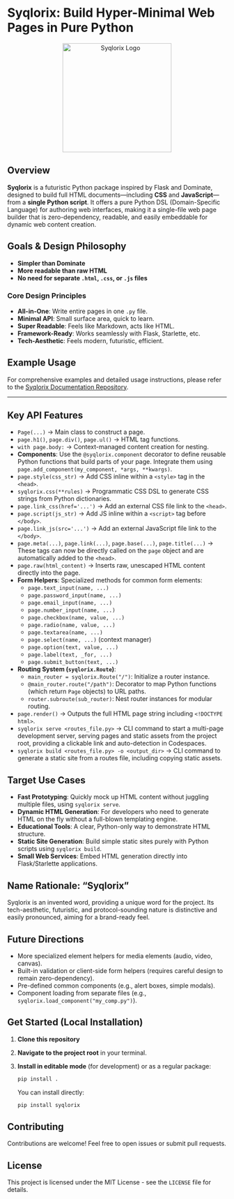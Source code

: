 # Syqlorix: Build Hyper-Minimal Web Pages in Pure Python

<p align="center">
  <img src="https://raw.githubusercontent.com/Syqlorix/Syqlorix/refs/heads/main/syqlorix-logo.svg" alt="Syqlorix Logo" width="250"/>
</p>

## Overview

**Syqlorix** is a futuristic Python package inspired by Flask and Dominate, designed to build full HTML documents—including **CSS** and **JavaScript**—from a **single Python script**. It offers a pure Python DSL (Domain-Specific Language) for authoring web interfaces, making it a single-file web page builder that is zero-dependency, readable, and easily embeddable for dynamic web content creation.

## Goals & Design Philosophy

-   **Simpler than Dominate**
-   **More readable than raw HTML**
-   **No need for separate `.html`, `.css`, or `.js` files**

### Core Design Principles

*   **All-in-One**: Write entire pages in one `.py` file.
*   **Minimal API**: Small surface area, quick to learn.
*   **Super Readable**: Feels like Markdown, acts like HTML.
*   **Framework-Ready**: Works seamlessly with Flask, Starlette, etc.
*   **Tech-Aesthetic**: Feels modern, futuristic, efficient.

## Example Usage

For comprehensive examples and detailed usage instructions, please refer to the [Syqlorix Documentation Repository](https://github.com/Syqlorix/syqlorix.github.io).

---

## Key API Features

*   `Page(...)` -> Main class to construct a page.
*   `page.h1()`, `page.div()`, `page.ul()` -> HTML tag functions.
*   `with page.body:` -> Context-managed content creation for nesting.
*   **Components**: Use the `@syqlorix.component` decorator to define reusable Python functions that build parts of your page. Integrate them using `page.add_component(my_component, *args, **kwargs)`.
*   `page.style(css_str)` -> Add CSS inline within a `<style>` tag in the `<head>`.
*   `syqlorix.css(**rules)` -> Programmatic CSS DSL to generate CSS strings from Python dictionaries.
*   `page.link_css(href='...')` -> Add an external CSS file link to the `<head>`.
*   `page.script(js_str)` -> Add JS inline within a `<script>` tag before `</body>`.
*   `page.link_js(src='...')` -> Add an external JavaScript file link to the `</body>`.
*   `page.meta(...)`, `page.link(...)`, `page.base(...)`, `page.title(...)` -> These tags can now be directly called on the `page` object and are automatically added to the `<head>`.
*   `page.raw(html_content)` -> Inserts raw, unescaped HTML content directly into the page.
*   **Form Helpers**: Specialized methods for common form elements:
    *   `page.text_input(name, ...)`
    *   `page.password_input(name, ...)`
    *   `page.email_input(name, ...)`
    *   `page.number_input(name, ...)`
    *   `page.checkbox(name, value, ...)`
    *   `page.radio(name, value, ...)`
    *   `page.textarea(name, ...)`
    *   `page.select(name, ...)` (context manager)
    *   `page.option(text, value, ...)`
    *   `page.label(text, _for, ...)`
    *   `page.submit_button(text, ...)`
*   **Routing System (`syqlorix.Route`)**:
    *   `main_router = syqlorix.Route("/")`: Initialize a router instance.
    *   `@main_router.route("/path")`: Decorator to map Python functions (which return `Page` objects) to URL paths.
    *   `router.subroute(sub_router)`: Nest router instances for modular routing.
*   `page.render()` -> Outputs the full HTML page string including `<!DOCTYPE html>`.
*   `syqlorix serve <routes_file.py>` -> CLI command to start a multi-page development server, serving pages and static assets from the project root, providing a clickable link and auto-detection in Codespaces.
*   `syqlorix build <routes_file.py> -o <output_dir>` -> CLI command to generate a static site from a routes file, including copying static assets.

## Target Use Cases

*   **Fast Prototyping**: Quickly mock up HTML content without juggling multiple files, using `syqlorix serve`.
*   **Dynamic HTML Generation**: For developers who need to generate HTML on the fly without a full-blown templating engine.
*   **Educational Tools**: A clear, Python-only way to demonstrate HTML structure.
*   **Static Site Generation**: Build simple static sites purely with Python scripts using `syqlorix build`.
*   **Small Web Services**: Embed HTML generation directly into Flask/Starlette applications.

## Name Rationale: “Syqlorix”

Syqlorix is an invented word, providing a unique word for the project. Its tech-aesthetic, futuristic, and protocol-sounding nature is distinctive and easily pronounced, aiming for a brand-ready feel.

## Future Directions

*   More specialized element helpers for media elements (audio, video, canvas).
*   Built-in validation or client-side form helpers (requires careful design to remain zero-dependency).
*   Pre-defined common components (e.g., alert boxes, simple modals).
*   Component loading from separate files (e.g., `syqlorix.load_component("my_comp.py")`).

## Get Started (Local Installation)

1.  **Clone this repository**
2.  **Navigate to the project root** in your terminal.
3.  **Install in editable mode** (for development) or as a regular package:

    ```bash
    pip install .
    ```

    You can install directly:
    ```bash
    pip install syqlorix
    ```

## Contributing

Contributions are welcome! Feel free to open issues or submit pull requests.

## License

This project is licensed under the MIT License - see the `LICENSE` file for details.